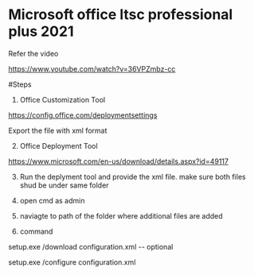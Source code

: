 # Microsoft office ltsc professional plus 2021

Refer the video 

https://www.youtube.com/watch?v=36VPZmbz-cc


#Steps

1. Office Customization Tool

https://config.office.com/deploymentsettings

Export the file with xml format

2. Office Deployment Tool

https://www.microsoft.com/en-us/download/details.aspx?id=49117

3. Run the deplyment tool and provide the xml file. make sure both files shud be under same folder

4. open cmd as admin 

5. naviagte to path of the folder where additional files are added 

6. command

setup.exe /download configuration.xml  -- optional

setup.exe /configure configuration.xml




